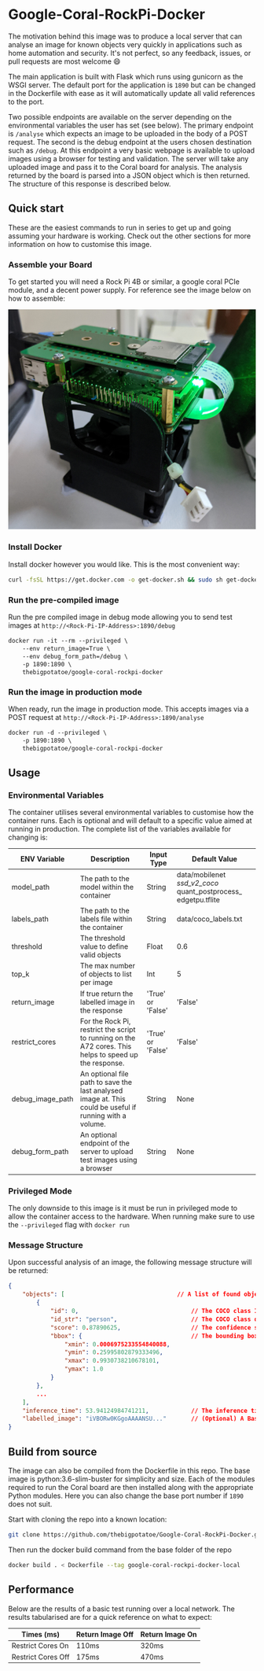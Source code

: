 # Google-Coral-RockPi-Docker

The motivation behind this image was to produce a local server that can analyse an image for known objects very quickly in applications such as home automation and security. It's not perfect, so any feedback, issues, or pull requests are most welcome :smile:

The main application is built with Flask which runs using gunicorn as the WSGI server. The default port for the application is `1890` but can be changed in the Dockerfile with ease as it will automatically update all valid references to the port.

Two possible endpoints are available on the server depending on the environmental variables the user has set (see below). The primary endpoint is `/analyse` which expects an image to be uploaded in the body of a POST request. The second is the debug endpoint at the users chosen destination such as `/debug`. At this endpoint a very basic webpage is available to upload images using a browser for testing and validation. The server will take any uploaded image and pass it to the Coral board for analysis. The analysis returned by the board is parsed into a JSON object which is then returned. The structure of this response is described below.

## Quick start

These are the easiest commands to run in series to get up and going assuming your hardware is working. Check out the other sections for more information on how to customise this image.

### Assemble your Board

To get started you will need a Rock Pi 4B or similar, a google coral PCIe module, and a decent power supply. For reference see the image below on how to assemble:

![RockPi4bB With Coral](docs/RockPi.jpg)

### Install Docker

Install docker however you would like. This is the most convenient way:

``` bash
curl -fsSL https://get.docker.com -o get-docker.sh && sudo sh get-docker.sh
```

### Run the pre-compiled image

Run the pre compiled image in debug mode allowing you to send test images at `http://<Rock-Pi-IP-Address>:1890/debug`

``` Docker
docker run -it --rm --privileged \
    --env return_image=True \
    --env debug_form_path=/debug \
    -p 1890:1890 \
    thebigpotatoe/google-coral-rockpi-docker
```

### Run the image in production mode

When ready, run the image in production mode. This accepts images via a POST request at `http://<Rock-Pi-IP-Address>:1890/analyse`

``` Docker
docker run -d --privileged \
    -p 1890:1890 \
    thebigpotatoe/google-coral-rockpi-docker
```

## Usage

### Environmental Variables

The container utilises several environmental variables to customise how the container runs. Each is optional and will default to a specific value aimed at running in production. The complete list of the variables available for changing is:

ENV Variable | Description | Input Type | Default Value
------------ | ----------- | ---------- | -------------
model_path | The path to the model within the container | String | data/mobilenet _ssd_v2_coco_ quant_postprocess_ edgetpu.tflite
labels_path | The path to the labels file within the container | String | data/coco_labels.txt
threshold | The threshold value to define valid objects | Float | 0.6
top_k | The max number of objects to list per image | Int | 5
return_image | If true return the labelled image in the response | 'True' or 'False' | 'False'
restrict_cores | For the Rock Pi, restrict the script to running on the A72 cores. This helps to speed up the response. | 'True' or 'False' | 'False'
debug_image_path | An optional file path to save the last analysed image at. This could be useful if running with a volume. | String | None
debug_form_path | An optional endpoint of the server to upload test images using a browser | String |  None

### Privileged Mode

The only downside to this image is it must be run in privileged mode to allow the container access to the hardware. When running make sure to use the  `--privileged` flag with `docker run`

### Message Structure

Upon successful analysis of an image, the following message structure will be returned:

``` json
{
    "objects": [                                // A list of found objects
        {
            "id": 0,                                // The COCO class ID number
            "id_str": "person",                     // The COCO class descriptor for labels.txt
            "score": 0.87890625,                    // The confidence score of the current object
            "bbox": {                               // The bounding box dimensions
                "xmin": 0.0006975233554840088,
                "ymin": 0.25995802879333496,
                "xmax": 0.9930738210678101,
                "ymax": 1.0
            }
        },
        ...
    ],
    "inference_time": 53.94124984741211,            // The inference time spent on the Coral TPU
    "labelled_image": "iVBORw0KGgoAAAANSU..."       // (Optional) A Base64 encoded string of the analysed and labelled image
}
```

## Build from source

The image can also be compiled from the Dockerfile in this repo. The base image is python:3.6-slim-buster for simplicity and size. Each of the modules required to run the Coral board are then installed along with the appropriate Python modules. Here you can also change the base port number if `1890` does not suit.

Start with cloning the repo into a known location:

``` bash
git clone https://github.com/thebigpotatoe/Google-Coral-RockPi-Docker.git && cd Google-Coral-RockPi-Docker
```

Then run the docker build command from the base folder of the repo

``` bash
docker build . < Dockerfile --tag google-coral-rockpi-docker-local
```

## Performance

Below are the results of a basic test running over a local network. The results tabularised are for a quick reference on what to expect:

Times (ms) | Return Image Off | Return Image On
---------- | ---------------- | ---------------
Restrict Cores On | 110ms | 320ms
Restrict Cores Off | 175ms | 470ms
